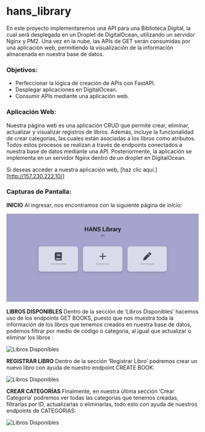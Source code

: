 # hans_library
En este proyecto implementaremos una API para una Biblioteca Digital, la cual será desplegada en un Droplet de DigitalOcean, utilizando un servidor Nginx y PM2. Una vez en la nube, las APIs de GET serán consumidas por una aplicación web, permitiendo la visualización de la información almacenada en nuestra base de datos.

### Objetivos:
* Perfeccionar la lógica de creación de APIs con FastAPI.
* Desplegar aplicaciones en DigitalOcean.
* Consumir APIs mediante una aplicación web.

### Aplicación Web:
Nuestra página web es una aplicación CRUD que permite crear, eliminar, actualizar y visualizar registros de libros. Además, incluye la funcionalidad de crear categorías, las cuales están asociadas a los libros como atributos. Todos estos procesos se realizan a través de endpoints conectados a nuestra base de datos mediante una API. Posteriormente, la aplicación se implementa en un servidor Nginx dentro de un droplet en DigitalOcean.

Si deseas acceder a nuestra aplicación web, [haz clic aquí.][http://157.230.222.10/]

### Capturas de Pantalla:
**INICIO**
Al ingresar, nos encontramos con la siguiente página de inicio:

![Inicio](imagenes/img1.png)

**LIBROS DISPONIBLES**
Dentro de la sección de ‘Libros Disponibles’ hacemos uso de los endpoints GET BOOKS, puesto que nos muestra toda la información de los libros que tenemos creados en nuestra base de datos, podemos filtrar por medio de código o categoria, al igual que actualizar o eliminar los libros :

![Libros Disponibles](imagenes/img2,png)

**REGISTRAR LIBRO**
Dentro de la sección ‘Registrar Libro’ podremos crear un nuevo libro con ayuda de nuestro endpoint CREATE BOOK:

![Libros Disponibles](imagenes/img3,png)

**CREAR CATEGORÍAS**
Finalmente, en nuestra última sección ‘Crear Categoria’ podremos ver todas las categorías que tenemos creadas, filtrarlas por ID, actualizarlas o eliminarlas, todo esto con ayuda de nuestros endpoints de CATEGORIAS:

![Libros Disponibles](imagenes/img4,png)





